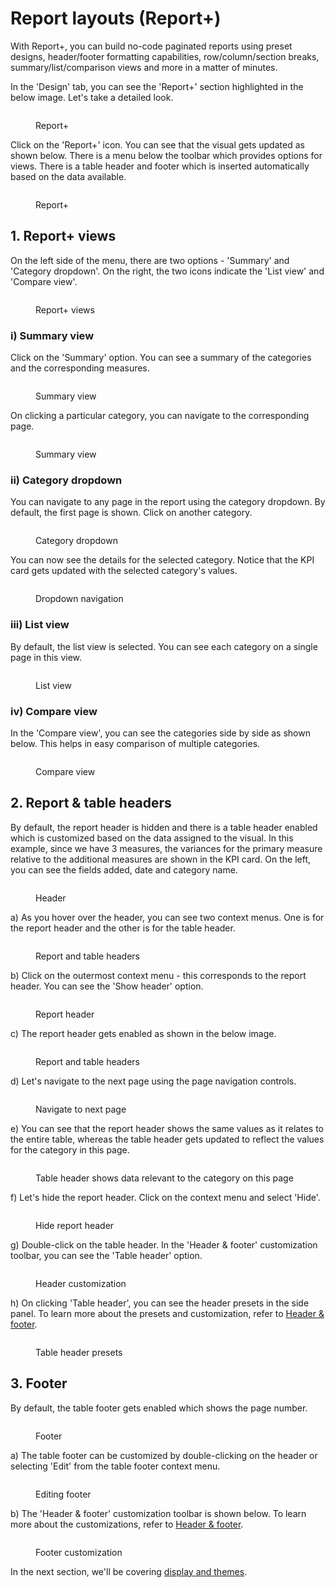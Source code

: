 # Report layouts (Report+)

With Report+, you can build no-code paginated reports using preset designs, header/footer formatting capabilities, row/column/section breaks, summary/list/comparison views and more in a matter of minutes.&#x20;

In the 'Design' tab, you can see the 'Report+' section highlighted in the below image. Let's take a detailed look.

<figure><img src="../../.gitbook/assets/8.8.1 Report+.png" alt=""><figcaption><p>Report+</p></figcaption></figure>

Click on the 'Report+' icon. You can see that the visual gets updated as shown below. There is a menu below the toolbar which provides options for views. There is a table header and footer which is inserted automatically based on the data available.&#x20;

<figure><img src="../../.gitbook/assets/8.8.2 Report+.png" alt=""><figcaption><p>Report+</p></figcaption></figure>

## 1. Report+ views

On the left side of the menu, there are two options - 'Summary' and 'Category dropdown'. On the right, the two icons indicate the 'List view' and 'Compare view'.

<figure><img src="../../.gitbook/assets/8.8.3 Report+.png" alt=""><figcaption><p>Report+ views</p></figcaption></figure>

### i) Summary view

Click on the 'Summary' option. You can see a summary of the categories and the corresponding measures.&#x20;

<figure><img src="../../.gitbook/assets/8.8.16 Report+.png" alt=""><figcaption><p>Summary view</p></figcaption></figure>

On clicking a particular category, you can navigate to the corresponding page.&#x20;

<figure><img src="../../.gitbook/assets/8.8.17 Report+.png" alt=""><figcaption><p>Summary view</p></figcaption></figure>

### ii) Category dropdown

You can navigate to any page in the report using the category dropdown. By default, the first page is shown. Click on another category.

<figure><img src="../../.gitbook/assets/8.8.18 Report+.png" alt=""><figcaption><p>Category dropdown</p></figcaption></figure>

You can now see the details for the selected category. Notice that the KPI card gets updated with the selected category's values.&#x20;

<figure><img src="../../.gitbook/assets/8.8.19 Report+.png" alt=""><figcaption><p>Dropdown navigation</p></figcaption></figure>

### iii) List view

By default, the list view is selected. You can see each category on a single page in this view.

<figure><img src="../../.gitbook/assets/8.8.20 Report+.png" alt=""><figcaption><p>List view</p></figcaption></figure>

### iv) Compare view

In the 'Compare view', you can see the categories side by side as shown below. This helps in easy comparison of multiple categories.

<figure><img src="../../.gitbook/assets/8.8.21 Report+.png" alt=""><figcaption><p>Compare view</p></figcaption></figure>

## 2. Report & table headers

By default, the report header is hidden and there is a table header enabled which is customized based on the data assigned to the visual. In this example, since we have 3 measures, the variances for the primary measure relative to the additional measures are shown in the KPI card. On the left,  you can see the fields added, date and category name.

<figure><img src="../../.gitbook/assets/8.8.4 Report+.png" alt=""><figcaption><p>Header</p></figcaption></figure>

a) As you hover over the header, you can see two context menus. One is for the report header and the other is for the table header.

<figure><img src="../../.gitbook/assets/8.8.8 Report+.png" alt=""><figcaption><p>Report and table headers</p></figcaption></figure>

b) Click on the outermost context menu - this corresponds to the report header. You can see the 'Show header' option.

<figure><img src="../../.gitbook/assets/8.8.9 Report+.png" alt=""><figcaption><p>Report header</p></figcaption></figure>

c) The report header gets enabled as shown in the below image.

<figure><img src="../../.gitbook/assets/8.8.10 Report+.png" alt=""><figcaption><p>Report and table headers</p></figcaption></figure>

d) Let's navigate to the next page using the page navigation controls.

<figure><img src="../../.gitbook/assets/8.8.11 Report+.png" alt=""><figcaption><p>Navigate to next page</p></figcaption></figure>

e) You can see that the report header shows the same values as it relates to the entire table, whereas the table header gets updated to reflect the values for the category in this page.

<figure><img src="../../.gitbook/assets/8.8.12 Report+.png" alt=""><figcaption><p>Table header shows data relevant to the category on this page</p></figcaption></figure>

f) Let's hide the report header. Click on the context menu and select 'Hide'.

<figure><img src="../../.gitbook/assets/8.8.13 Report+.png" alt=""><figcaption><p>Hide report header</p></figcaption></figure>

g) Double-click on the table header. In the 'Header & footer' customization toolbar, you can see the 'Table header' option.

<figure><img src="../../.gitbook/assets/8.8.15 Report+.png" alt=""><figcaption><p>Header customization</p></figcaption></figure>

h) On clicking 'Table header', you can see the header presets in the side panel. To learn more about the presets and customization, refer to [Header & footer](header-and-footer.md).

<figure><img src="../../.gitbook/assets/8.8.22 Report+.png" alt=""><figcaption><p>Table header presets</p></figcaption></figure>

## 3. Footer

By default, the table footer gets enabled which shows the page number.

<figure><img src="../../.gitbook/assets/8.8.5 Report+.png" alt=""><figcaption><p>Footer</p></figcaption></figure>

a) The table footer can be customized by double-clicking on the header or selecting 'Edit' from the table footer context menu.

<figure><img src="../../.gitbook/assets/8.8.23 Report+.png" alt=""><figcaption><p>Editing footer</p></figcaption></figure>

b) The 'Header & footer' customization toolbar is shown below. To learn more about the customizations, refer to [Header & footer](header-and-footer.md).

<figure><img src="../../.gitbook/assets/8.8.7 Report+.png" alt=""><figcaption><p>Footer customization</p></figcaption></figure>

In the next section, we'll be covering [display and themes](display-and-themes.md).
